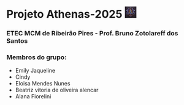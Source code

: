 
# Projeto Athenas-2025 <img src="img/athenas.jpg" alt="logotipo" width="30px" />
### ETEC MCM de Ribeirão Pires - Prof. Bruno Zotolareff dos Santos
### Membros do grupo:
- Emily Jaqueline
- Cindy
- Eloisa Mendes Nunes
- Beatriz vitoria de oliveira alencar
- Alana Fiorelini
